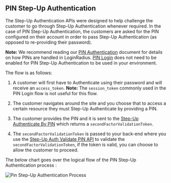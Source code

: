 ## PIN Step-Up Authentication

The Step-Up Authentication APIs were designed to help challenge the customer to go through Step-Up Authentication whenever required. In the case of PIN Step-Up Authentication, the customers are asked for the PIN configured on their account in order to pass Step-Up Authentication (as opposed to re-providing their password).

**Note:** We recommend reading our [PIN Authentication](https://www.loginradius.com/legacy/docs/api/v2/customer-identity-api/authentication/pin-authentication/overview/) document for details on how PINs are handled in LoginRadius. [PIN Login](https://www.loginradius.com/legacy/docs/api/v2/customer-identity-api/authentication/pin-authentication/overview/#pinlogin1) does not need to be enabled for PIN Step-Up Authentication to be used in your environment.

The flow is as follows:

1. A customer will first have to Authenticate using their password and will receive an `access_token`. **Note:** The `session_token` commonly used in the PIN Login flow is not useful for this flow.

2. The customer navigates around the site and you choose that to access a certain resource they must Step-Up Authenticate by providing a PIN.

3. The customer provides the PIN and it is sent to the [Step-Up Authenticate By PIN](https://www.loginradius.com/legacy/docs/api/v2/customer-identity-api/step-up-authentication/pin/step-up-auth-by-pin/) which returns a `secondFactorValidationToken`.

4. The `secondFactorValidationToken` is passed to your back-end where you use the [Step-Up Auth Validate PIN API](https://www.loginradius.com/legacy/docs/api/v2/customer-identity-api/step-up-authentication/pin/step-up-auth-validate-pin/) to validate the `secondFactorValidationToken`, if the token is valid, you can choose to allow the customer to proceed.

The below chart goes over the logical flow of the PIN Step-Up Authentication process :

![Pin Step-Up Authentication Process](https://apidocs.lrcontent.com/images/PIN-Step-Up-Authentication-Process-Gurjyot-Singh_21508612c97d491d9a0.72801897.png "Pin Step-Up Authentication Process")
